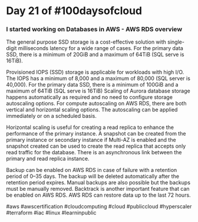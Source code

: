 # Day 21 of #100daysofcloud

### I started working on Databases in AWS - AWS RDS overview

The general purpose SSD storage is a cost-effective solution with single-digit milliseconds latency for a wide range of cases. For the primary data SSD, there is a minimum of 20GiB and a maximum of 64TiB (SQL serve is 16TiB).

Provisioned IOPS (SSD) storage is applicable for workloads with high I/O. The IOPS has a minimum of 8,000 and a maximum of 80,000 (SQL server is 40,000). For the primary data SSD, there is a minimum of 100GiB and a maximum of 64TiB (SQL serve is 16TiB)
Scaling of Aurora database storage happens automatically as required and no need to configure storage autoscaling options.
For compute autoscaling on AWS RDS, there are both vertical and horizontal scaling options. The autoscaling can be applied immediately or on a scheduled basis.

Horizontal scaling is useful for creating a read replica to enhance the performance of the primary instance. A snapshot can be created from the primary instance or secondary instance if Multi-AZ is enabled and the snapshot created can be used to create the read replica that accepts only read traffic for the database. There is an asynchronous link between the primary and read replica instance.

Backup can be enabled on AWS RDS in case of failure with a retention period of 0–35 days. The backup will be deleted automatically after the retention period expires. Manual backups are also possible but the backups must be manually removed.
Backtrack is another important feature that can be enabled on AWS RDS. AWS RDS can restore data up to the last 72 hours.

#aws #awscertification #cloudcomputing #cloud #publiccloud #hyperscaler #terraform #iac #linux #learninpublic
